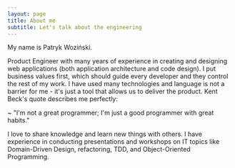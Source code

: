 ```yaml
---
layout: page
title: About me
subtitle: Let's talk about the engineering
---
```


My name is Patryk Woziński.

Product Engineer with many years of experience in creating and designing web applications (both application architecture and code design). I put business values first, which should guide every developer and they control the rest of my work. I have used many technologies and language is not a barrier for me - it's just a tool that allows us to deliver the product. Kent Beck's quote describes me perfectly:

~ "I'm not a great programmer; I'm just a good programmer with great habits."

I love to share knowledge and learn new things with others. I have experience in conducting presentations and workshops on IT topics like Domain-Driven Design, refactoring, TDD, and Object-Oriented Programming.
